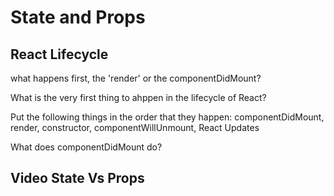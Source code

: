 # State and Props

## React Lifecycle

what happens first, the 'render' or the componentDidMount?

What is the very first thing to ahppen in the lifecycle of React?

Put the following things in the order that they happen: componentDidMount, render, constructor, componentWillUnmount, React Updates

What does componentDidMount do?


## Video State Vs Props